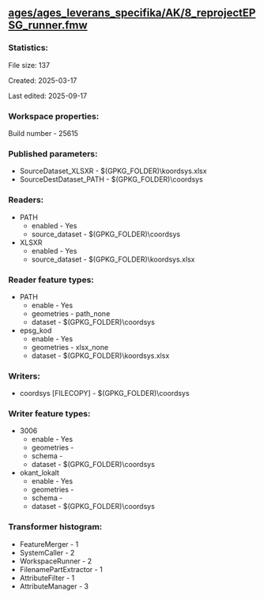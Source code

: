 ﻿## [ages/ages_leverans_specifika/AK/8_reprojectEPSG_runner.fmw](https://github.com/kicki58/kix_working_dir/blob/master/ages/ages_leverans_specifika/AK/8_reprojectEPSG_runner.fmw)

### Statistics:
File size: 137

Created: 2025-03-17

Last edited: 2025-09-17


### Workspace properties:
Build number    - 25615

### Published parameters:
*  SourceDataset_XLSXR    -   $(GPKG_FOLDER)\koordsys.xlsx
*  SourceDestDataset_PATH    -   $(GPKG_FOLDER)\coordsys

### Readers:
*  PATH
    * enabled    -  Yes
    * source_dataset    -   $(GPKG_FOLDER)\coordsys
*  XLSXR
    * enabled    -  Yes
    * source_dataset    -   $(GPKG_FOLDER)\koordsys.xlsx

### Reader feature types:
*  PATH
    * enable - Yes
    * geometries - path_none
    * dataset - $(GPKG_FOLDER)\coordsys
*  epsg_kod
    * enable - Yes
    * geometries - xlsx_none
    * dataset - $(GPKG_FOLDER)\koordsys.xlsx


### Writers:
*  coordsys [FILECOPY]    -   $(GPKG_FOLDER)\coordsys

### Writer feature types:
*  3006
    * enable - Yes
    * geometries - 
    * schema - 
    * dataset - $(GPKG_FOLDER)\coordsys
*  okant_lokalt
    * enable - Yes
    * geometries - 
    * schema - 
    * dataset - $(GPKG_FOLDER)\coordsys

### Transformer histogram:
*  FeatureMerger    -   1
*  SystemCaller    -   2
*  WorkspaceRunner    -   2
*  FilenamePartExtractor    -   1
*  AttributeFilter    -   1
*  AttributeManager    -   3

